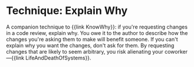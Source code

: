 # Technique: Explain Why

A companion technique to {{link KnowWhy}}: if you're requesting changes in a code review, explain why. You owe it to the author to describe how the changes you're asking them to make will benefit someone. If you can't explain why you want the changes, don't ask for them. By requesting changes that are likely to seem arbitrary, you risk alienating your coworker—{{link LifeAndDeathOfSystems}}.
